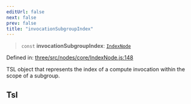 ```yaml
---
editUrl: false
next: false
prev: false
title: "invocationSubgroupIndex"
---
```


> `const` **invocationSubgroupIndex**: [`IndexNode`](/reference/threewebgpu/classes/indexnode/)

Defined in: [three/src/nodes/core/IndexNode.js:148](https://github.com/DefinitelyMaybe/three-i18n/blob/fa57b79433d1c349ffb23a78727299c8d4190136/three/src/nodes/core/IndexNode.js#L148)

TSL object that represents the index of a compute invocation within the scope of a subgroup.

## Tsl
